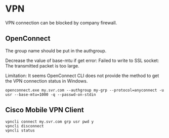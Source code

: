# VPN

VPN connection can be blocked by company firewall.

## OpenConnect
The group name should be put in the authgroup. 

Decrease the value of base-mtu if get error: Failed to write to SSL socket: The transmitted packet is too large.

Limitation: It seems OpenConnect CLI does not provide the method to get the VPN connection status in Windows.
```
openconnect.exe my.svr.com --authgroup my-grp --protocol=anyconnect -u usr --base-mtu=1000 -q --passwd-on-stdin
```

## Cisco Mobile VPN Client
```
vpncli connect my.svr.com grp usr pwd y
vpncli disconnect
vpncli status
```
